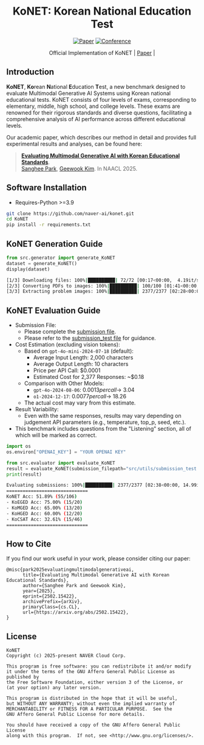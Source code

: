 <div align="center">

# KoNET: Korean National Education Test
[![Paper](https://img.shields.io/badge/Paper-arxiv.2502.15422-orange)](https://arxiv.org/abs/2502.15422)
[![Conference](https://img.shields.io/badge/NAACL-2025-red)]()

Official Implementation of KoNET | [Paper](https://arxiv.org/abs/2502.15422) |
</div>

## Introduction
**KoNET**, **Ko**rean **N**ational **E**ducation **T**est, a new benchmark designed to evaluate Multimodal Generative AI Systems using Korean national educational tests. KoNET consists of four levels of exams, corresponding to elementary, middle, high school, and college levels. These exams are renowned for their rigorous standards and diverse questions, facilitating a comprehensive analysis of AI performance across different educational levels. 

Our academic paper, which describes our method in detail and provides full experimental results and analyses, can be found here:<br>
> [**Evaluating Multimodal Generative AI with Korean Educational Standards**](https://arxiv.org/abs/2502.15422).<br>
> [Sanghee Park](https://scholar.google.com/citations?user=_ryVHp0AAAAJ), [Geewook Kim](https://geewook.kim). In NAACL 2025.

## Software Installation
- Requires-Python >=3.9

```bash
git clone https://github.com/naver-ai/konet.git
cd KoNET
pip install -r requirements.txt
```

## KoNET Generation Guide
```python
from src.generator import generate_KoNET
dataset = generate_KoNET()
display(dataset)
```
```bash
[1/3] Downloading files: 100%|██████████| 72/72 [00:17<00:00,  4.19it/s]
[2/3] Converting PDFs to images: 100%|██████████| 100/100 [01:41<00:00,  1.02s/it]
[3/3] Extracting problem images: 100%|██████████| 2377/2377 [02:28<00:00, 15.97it/s]
```

## KoNET Evaluation Guide
- Submission File:
  - Please complete the  [submission file](src/utils/submission.json).
  - Please refer to the [submission_test file](src/utils/submission_test.json) for guidance.
- Cost Estimation (excluding vision tokens):
    - Based on `gpt-4o-mini-2024-07-18` (default):
        - Average Input Length: 2,000 characters
        - Average Output Length: 10 characters
        - Price per API Call: $0.0001
        - Estimated Cost for 2,377 Responses: ~$0.18
    - Comparison with Other Models:
        - `gpt-4o-2024-08-06`: $0.0013 per call → ~$3.04
        - `o1-2024-12-17`: $0.0077 per call → ~$18.26
    - The actual cost may vary from this estimate.
- Result Variability:
    - Even with the same responses, results may vary depending on judgement API parameters (e.g., temperature, top_p, seed, etc.).
- This benchmark includes questions from the "Listening" section, all of which will be marked as correct.

```python
import os
os.environ["OPENAI_KEY"] = "YOUR OPENAI KEY"
```
```python
from src.evaluator import evaluate_KoNET
result = evaluate_KoNET(submission_filepath="src/utils/submission_test.json")
print(result)
```
```bash
Evaluating submissions: 100%|██████████| 2377/2377 [02:38<00:00, 14.99it/s]
==============================
KoNET Acc: 51.89% (55/106)
- KoEGED Acc: 75.00% (15/20)
- KoMGED Acc: 65.00% (13/20)
- KoHGED Acc: 60.00% (12/20)
- KoCSAT Acc: 32.61% (15/46)
==============================
```

## How to Cite
If you find our work useful in your work, please consider citing our paper:
```
@misc{park2025evaluatingmultimodalgenerativeai,
      title={Evaluating Multimodal Generative AI with Korean Educational Standards}, 
      author={Sanghee Park and Geewook Kim},
      year={2025},
      eprint={2502.15422},
      archivePrefix={arXiv},
      primaryClass={cs.CL},
      url={https://arxiv.org/abs/2502.15422}, 
}
```

## License
```
KoNET
Copyright (c) 2025-present NAVER Cloud Corp.

This program is free software: you can redistribute it and/or modify
it under the terms of the GNU Affero General Public License as published by
the Free Software Foundation, either version 3 of the License, or
(at your option) any later version.

This program is distributed in the hope that it will be useful,
but WITHOUT ANY WARRANTY; without even the implied warranty of
MERCHANTABILITY or FITNESS FOR A PARTICULAR PURPOSE.  See the
GNU Affero General Public License for more details.

You should have received a copy of the GNU Affero General Public License
along with this program.  If not, see <http://www.gnu.org/licenses/>.
```
